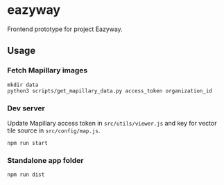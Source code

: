 # eazyway

Frontend prototype for project Eazyway.

## Usage

### Fetch Mapillary images

```
mkdir data
python3 scripts/get_mapillary_data.py access_token organization_id
```

### Dev server

Update Mapillary access token in `src/utils/viewer.js` and key for
vector tile source in `src/config/map.js`.

```
npm run start
```

### Standalone app folder

```
npm run dist
```
